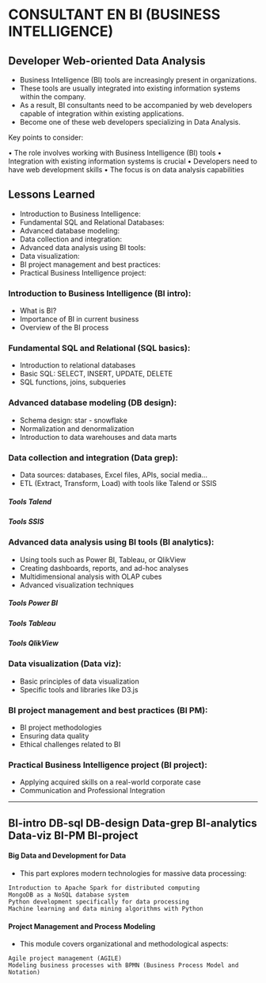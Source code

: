 
# CONSULTANT EN BI (BUSINESS INTELLIGENCE)
## Developer Web-oriented Data Analysis


- Business Intelligence (BI) tools are increasingly present in organizations. 
- These tools are usually integrated into existing information systems within the company. 
- As a result, BI consultants need to be accompanied by web developers capable of integration within existing applications. 
- Become one of these web developers specializing in Data Analysis.

Key points to consider:

• The role involves working with Business Intelligence (BI) tools 
• Integration with existing information systems is crucial 
• Developers need to have web development skills 
• The focus is on data analysis capabilities

## Lessons Learned

- Introduction to Business Intelligence:
- Fundamental SQL and Relational Databases:
- Advanced database modeling:
- Data collection and integration:
- Advanced data analysis using BI tools:
- Data visualization:
- BI project management and best practices:
- Practical Business Intelligence project:

### Introduction to Business Intelligence (BI intro):
- What is BI? 
- Importance of BI in current business 
- Overview of the BI process

### Fundamental SQL and Relational (SQL basics):
- Introduction to relational databases 
- Basic SQL: SELECT, INSERT, UPDATE, DELETE 
- SQL functions, joins, subqueries

### Advanced database modeling (DB design):
- Schema design: star - snowflake 
- Normalization and denormalization 
- Introduction to data warehouses and data marts

### Data collection and integration (Data grep):
- Data sources: databases, Excel files, APIs, social media... 
- ETL (Extract, Transform, Load) with tools like Talend or SSIS

##### Tools Talend
##### Tools SSIS

### Advanced data analysis using BI tools (BI analytics):
- Using tools such as Power BI, Tableau, or QlikView 
- Creating dashboards, reports, and ad-hoc analyses 
- Multidimensional analysis with OLAP cubes 
- Advanced visualization techniques

##### Tools Power BI
##### Tools Tableau
##### Tools QlikView 

### Data visualization (Data viz):
- Basic principles of data visualization 
- Specific tools and libraries like D3.js

### BI project management and best practices (BI PM):
- BI project methodologies 
- Ensuring data quality 
- Ethical challenges related to BI

### Practical Business Intelligence project (BI project):
- Applying acquired skills on a real-world corporate case 
- Communication and Professional Integration


----
BI-intro 
DB-sql
DB-design
Data-grep
BI-analytics
Data-viz
BI-PM
BI-project
----

#### Big Data and Development for Data
- This part explores modern technologies for massive data processing:

```
Introduction to Apache Spark for distributed computing
MongoDB as a NoSQL database system
Python development specifically for data processing
Machine learning and data mining algorithms with Python
```

#### Project Management and Process Modeling
- This module covers organizational and methodological aspects:

```
Agile project management (AGILE)
Modeling business processes with BPMN (Business Process Model and Notation)
```








